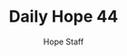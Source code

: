 ---
image: /assets/img/daily-hope-default-artwork.png
title: Daily Hope 44
number: 44
categories:
  - Daily Hope
author: Hope Staff
notes: Daily Hope 44
embed: >-
  EMBED_GOES_HERE
---